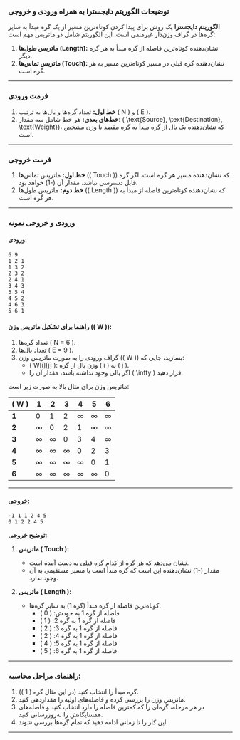 ### **توضیحات الگوریتم دایجسترا به همراه ورودی و خروجی**

**الگوریتم دایجسترا** یک روش برای پیدا کردن کوتاه‌ترین مسیر از یک گره مبدأ به سایر گره‌ها در گراف وزن‌دار غیرمنفی است. این الگوریتم شامل دو ماتریس مهم است:  

1. **ماتریس طول‌ها (Length):** نشان‌دهنده کوتاه‌ترین فاصله از گره مبدأ به هر گره دیگر.  
2. **ماتریس تماس‌ها (Touch):** نشان‌دهنده گره قبلی در مسیر کوتاه‌ترین مسیر به هر گره است.

---

### **فرمت ورودی**
1. **خط اول:** تعداد گره‌ها و یال‌ها به ترتیب \( N \) و \( E \).  
2. **خط‌های بعدی:** هر خط شامل سه مقدار: \( \text{Source}, \text{Destination}, \text{Weight}\)، که نشان‌دهنده یک یال از گره مبدأ به گره مقصد با وزن مشخص است.

---

### **فرمت خروجی**
1. **خط اول:** ماتریس تماس‌ها (\( Touch \)) که نشان‌دهنده مسیر هر گره است. اگر گره قابل دسترسی نباشد، مقدار آن \(-1\) خواهد بود.  
2. **خط دوم:** ماتریس طول‌ها (\( Length \)) که نشان‌دهنده کوتاه‌ترین فاصله از مبدأ به هر گره است.

---

### **ورودی و خروجی نمونه**

#### **ورودی:**
```
6 9
1 2 1
1 3 2
2 3 2
2 4 1
3 4 3
3 5 4
4 5 2
4 6 3
5 6 1
```

#### **راهنما برای تشکیل ماتریس وزن (\( W \)):**

1. تعداد گره‌ها \( N = 6 \).
2. تعداد یال‌ها \( E = 9 \).
3. گراف ورودی را به صورت ماتریس وزن (\( W \)) بسازید، جایی که:
   - \( W[i][j] \): وزن یال از گره \( i \) به \( j \).  
   - اگر یالی وجود نداشته باشد، مقدار آن را \( \infty \) قرار دهید.

ماتریس وزن برای مثال بالا به صورت زیر است:  

| \( W \) | 1   | 2   | 3   | 4   | 5   | 6   |
|---------|-----|-----|-----|-----|-----|-----|
| **1**  | 0   | 1   | 2   | ∞   | ∞   | ∞   |
| **2**  | ∞   | 0   | 2   | 1   | ∞   | ∞   |
| **3**  | ∞   | ∞   | 0   | 3   | 4   | ∞   |
| **4**  | ∞   | ∞   | ∞   | 0   | 2   | 3   |
| **5**  | ∞   | ∞   | ∞   | ∞   | 0   | 1   |
| **6**  | ∞   | ∞   | ∞   | ∞   | ∞   | 0   |

---

#### **خروجی:**
```
-1 1 1 2 4 5
0 1 2 2 4 5
```

**توضیح خروجی:**  
1. **ماتریس \( Touch \):**  
   - نشان می‌دهد که هر گره از کدام گره قبلی به دست آمده است.  
   - مقدار \(-1\) نشان‌دهنده این است که گره مبدأ است یا مسیر مستقیمی به آن وجود ندارد.  

2. **ماتریس \( Length \):**  
   - کوتاه‌ترین فاصله از گره مبدأ (گره 1) به سایر گره‌ها:
     - فاصله از گره 1 به خودش: \( 0 \)
     - فاصله از گره 1 به گره 2: \( 1 \)
     - فاصله از گره 1 به گره 3: \( 2 \)
     - فاصله از گره 1 به گره 4: \( 2 \)
     - فاصله از گره 1 به گره 5: \( 4 \)
     - فاصله از گره 1 به گره 6: \( 5 \)

---

### **راهنمای مراحل محاسبه:**
1. گره مبدأ را انتخاب کنید (در این مثال گره \( 1 \)).  
2. ماتریس وزن را بررسی کرده و فاصله‌های اولیه را مقداردهی کنید.  
3. در هر مرحله، گره‌ای را که کمترین فاصله را دارد انتخاب کنید و فاصله‌های همسایگانش را به‌روزرسانی کنید.  
4. این کار را تا زمانی ادامه دهید که تمام گره‌ها بررسی شوند.

---

